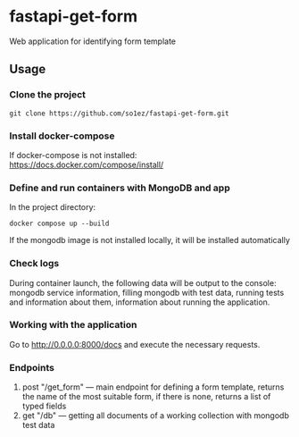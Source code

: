 # fastapi-get-form
Web application for identifying form template

## Usage
### Clone the project
```
git clone https://github.com/so1ez/fastapi-get-form.git
```

### Install docker-compose
If docker-compose is not installed:
https://docs.docker.com/compose/install/

### Define and run containers with MongoDB and app
In the project directory:
```
docker compose up --build
```
If the mongodb image is not installed locally, it will be installed automatically

### Check logs
During container launch, the following data will be output to the console: mongodb service information, filling mongodb with test data, running tests and information about them, information about running the application.

### Working with the application
Go to http://0.0.0.0:8000/docs and execute the necessary requests.

### Endpoints
1. post "/get_form" — main endpoint for defining a form template, returns the name of the most suitable form, if there is none, returns a list of typed fields
2. get "/db" — getting all documents of a working collection with mongodb test data